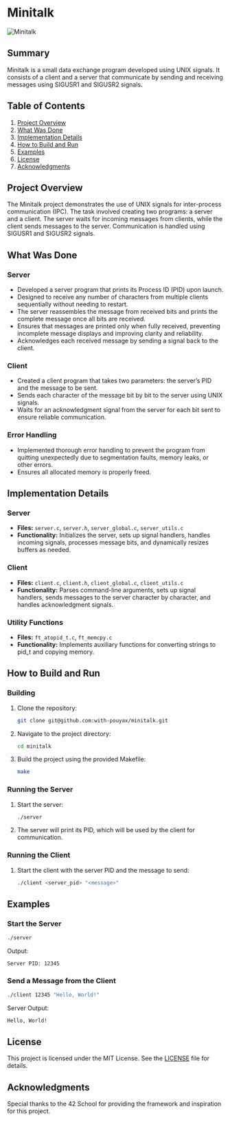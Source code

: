 # Minitalk

![Minitalk]([https://i.pinimg.com/736x/4e/53/0a/4e530a4fb2a99f45161d9e194058bc15.jpg](https://img.freepik.com/free-vector/two-luminescent-polygonal-wireframe-human-hands-stretching-towards-each-other_1284-30755.jpg))

## Summary
Minitalk is a small data exchange program developed using UNIX signals. It consists of a client and a server that communicate by sending and receiving messages using SIGUSR1 and SIGUSR2 signals.

## Table of Contents
1. [Project Overview](#project-overview)
2. [What Was Done](#what-was-done)
3. [Implementation Details](#implementation-details)
4. [How to Build and Run](#how-to-build-and-run)
5. [Examples](#examples)
6. [License](#license)
7. [Acknowledgments](#acknowledgments)

## Project Overview
The Minitalk project demonstrates the use of UNIX signals for inter-process communication (IPC). The task involved creating two programs: a server and a client. The server waits for incoming messages from clients, while the client sends messages to the server. Communication is handled using SIGUSR1 and SIGUSR2 signals.

## What Was Done

### Server
- Developed a server program that prints its Process ID (PID) upon launch.
- Designed to receive any number of characters from multiple clients sequentially without needing to restart.
- The server reassembles the message from received bits and prints the complete message once all bits are received.
- Ensures that messages are printed only when fully received, preventing incomplete message displays and improving clarity and reliability.
- Acknowledges each received message by sending a signal back to the client.

### Client
- Created a client program that takes two parameters: the server’s PID and the message to be sent.
- Sends each character of the message bit by bit to the server using UNIX signals.
- Waits for an acknowledgment signal from the server for each bit sent to ensure reliable communication.

### Error Handling
- Implemented thorough error handling to prevent the program from quitting unexpectedly due to segmentation faults, memory leaks, or other errors.
- Ensures all allocated memory is properly freed.

## Implementation Details

### Server
- **Files:** `server.c`, `server.h`, `server_global.c`, `server_utils.c`
- **Functionality:** Initializes the server, sets up signal handlers, handles incoming signals, processes message bits, and dynamically resizes buffers as needed.

### Client
- **Files:** `client.c`, `client.h`, `client_global.c`, `client_utils.c`
- **Functionality:** Parses command-line arguments, sets up signal handlers, sends messages to the server character by character, and handles acknowledgment signals.

### Utility Functions
- **Files:** `ft_atopid_t.c`, `ft_memcpy.c`
- **Functionality:** Implements auxiliary functions for converting strings to pid_t and copying memory.

## How to Build and Run

### Building
1. Clone the repository:
   ```sh
   git clone git@github.com:with-pouyax/minitalk.git
   ```
2. Navigate to the project directory:
   ```sh
   cd minitalk
   ```
3. Build the project using the provided Makefile:
   ```sh
   make
   ```

### Running the Server
1. Start the server:
   ```sh
   ./server
   ```
2. The server will print its PID, which will be used by the client for communication.

### Running the Client
1. Start the client with the server PID and the message to send:
   ```sh
   ./client <server_pid> "<message>"
   ```

## Examples

### Start the Server
```sh
./server
```
Output:
```
Server PID: 12345
```

### Send a Message from the Client
```sh
./client 12345 "Hello, World!"
```
Server Output:
```
Hello, World!
```

## License
This project is licensed under the MIT License. See the [LICENSE](LICENSE) file for details.

## Acknowledgments
Special thanks to the 42 School for providing the framework and inspiration for this project.
